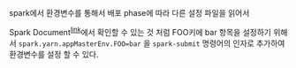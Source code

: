 <!-- https://stackoverflow.com/questions/37887168/how-to-pass-environment-variables-to-spark-driver-in-cluster-mode-with-spark-sub -->

spark에서 환경변수를 통해서 배포 phase에 따라 다른 설정 파일을 읽어서

Spark Document<sup>[link](https://spark.apache.org/docs/latest/configuration.html#environment-variables)</sup>에서 확인할 수 있는 것 처럼 FOO키에 bar 항목을 설정하기 위해서 `spark.yarn.appMasterEnv.FOO=bar` 을 `spark-submit` 명령어의 인자로 추가하여 환경변수를 설정 할 수 있다.
